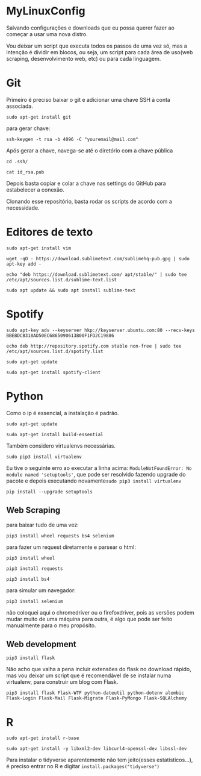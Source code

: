 # MyLinuxConfig
Salvando configurações e downloads que eu possa querer fazer ao começar a usar uma nova distro.

Vou deixar um script que executa todos os passos de uma vez só, mas a intenção é dividir em blocos, ou seja, um script para cada área de uso(web scraping, desenvolvimento web, etc) ou para cada linguagem.

# Git

Primeiro é preciso baixar o git e adicionar uma chave SSH à conta associada.

`sudo apt-get install git`

para gerar chave:

`ssh-keygen -t rsa -b 4096 -C "youremail@mail.com"`

Após gerar a chave, navega-se até o diretório com a chave pública

`cd .ssh/`

`cat id_rsa.pub`

Depois basta copiar e colar a chave nas settings do GitHub para estabelecer a conexão.

Clonando esse repositório, basta rodar os scripts de acordo com a necessidade.

# Editores de texto

`sudo apt-get install vim`

`wget -qO - https://download.sublimetext.com/sublimehq-pub.gpg | sudo apt-key add -`

`echo "deb https://download.sublimetext.com/ apt/stable/" | sudo tee /etc/apt/sources.list.d/sublime-text.list`

`sudo apt update && sudo apt install sublime-text`

# Spotify

`sudo apt-key adv --keyserver hkp://keyserver.ubuntu.com:80 --recv-keys BBEBDCB318AD50EC6865090613B00F1FD2C19886`

`echo deb http://repository.spotify.com stable non-free | sudo tee /etc/apt/sources.list.d/spotify.list`

`sudo apt-get update`

`sudo apt-get install spotify-client`

# Python


Como o ip é essencial, a instalação é padrão.

`sudo apt-get update`

`sudo apt-get install build-essential`

Também considero virtualenvs necessárias.

`sudo pip3 install virtualenv`

Eu tive o seguinte erro ao executar a linha acima: `ModuleNotFoundError: No module named 'setuptools'`, que pode ser resolvido fazendo upgrade do pacote e depois executando novamente`sudo pip3 install virtualenv`

`pip install --upgrade setuptools`

## Web Scraping

para baixar tudo de uma vez:

`pip3 install wheel requests bs4 selenium`

para fazer um request diretamente e parsear o html:

`pip3 install wheel`

`pip3 install requests`

`pip3 install bs4`

para simular um navegador:

`pip3 install selenium`

não coloquei aqui o chromedriver ou o firefoxdriver, pois as versões podem mudar muito de uma máquina para outra, é algo que pode ser feito manualmente para o meu propósito.

## Web development

`pip3 install flask`

Não acho que valha a pena incluir extensões do flask no download rápido, mas vou deixar um script que é recomendável de se instalar numa virtualenv, para construir um blog com Flask.

`pip3 install flask Flask-WTF python-dateutil python-dotenv alembic Flask-Login Flask-Mail Flask-Migrate Flask-PyMongo Flask-SQLAlchemy`

# R

`sudo apt-get install r-base`

`sudo apt-get install -y libxml2-dev libcurl4-openssl-dev libssl-dev`

Para instalar o tidyverse aparentemente não tem jeito(esses estatísticos...), é preciso entrar no R e digitar `install.packages("tidyverse")`
